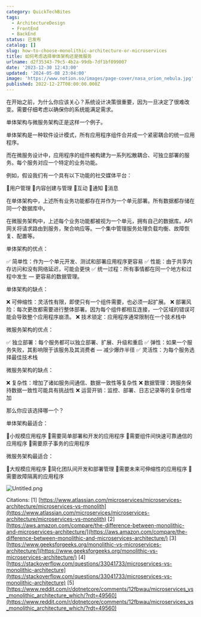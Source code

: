 ```yaml
---
category: QuickTechBites
tags:
  - ArchitectureDesign
  - FrontEnd
  - BackEnd
status: 已发布
catalog: []
slug: how-to-choose-monolithic-architecture-or-microservices
title: 如何考虑选择单体架构还是微服务
urlname: d2f35343-79c5-4b2a-99db-7df1bf099007
date: '2023-12-30 12:43:00'
updated: '2024-05-08 23:04:00'
image: 'https://www.notion.so/images/page-cover/nasa_orion_nebula.jpg'
published: 2022-12-27T08:00:00.000Z
---
```


在开始之前，为什么你应该关心？系统设计决策很重要，因为一旦决定了很难改变。需要仔细考虑以确保你的系统能满足需求。


单体架构与微服务架构正是这样一个例子。


单体架构是一种软件设计模式，所有应用程序组件合并成一个紧密耦合的统一应用程序。


而在微服务设计中，应用程序的组件被构建为一系列松散耦合、可独立部署的服务。每个服务对应一个特定的业务功能。


例如，假设我们有一个具有以下功能的社交媒体平台：


🔸用户管理
🔸内容创建与管理
🔸互动
🔸通知
🔸消息


在单体架构中，上述所有业务功能都存在并作为一个单元部署。所有数据都存储在同一个数据库中。


在微服务架构中，上述每个业务功能都被视为一个单元，拥有自己的数据库。API 网关将请求路由到服务，聚合响应等。一个集中管理服务处理负载均衡、故障恢复、配置等。


单体架构的优点：


✅ 简单性：作为一个单元开发、测试和部署应用程序更容易
✅ 性能：由于共享内存访问和没有网络延迟，可能会更快
✅ 统一过程：所有事情都在同一个地方和过程中发生 — 更容易的数据管理。


单体架构的缺点：


❌ 可伸缩性：灵活性有限，即使只有一个组件需要，也必须一起扩展。
❌ 部署风险：每次更改都需要进行整体部署。因为每个组件都相互连接，一个区域的错误可能会导致整个应用程序崩溃。
❌ 技术锁定：应用程序通常限制在一个技术栈中


微服务架构的优点：


✅ 独立部署：每个服务都可以独立部署、扩展、升级和重启
✅ 弹性：如果一个服务失败，其影响限于该服务及其消费者 — 减少爆炸半径
✅ 灵活性：为每个服务选择最佳技术栈


微服务架构的缺点：


❌ 复杂性：增加了诸如服务间通信、数据一致性等复杂性
❌ 数据管理：跨服务保持数据一致性可能具有挑战性
❌ 运营开销：监控、部署、日志记录等的复杂性增加


那么你应该选择哪一个？


单体架构最适合：


🔹小规模应用程序
🔹需要简单部署和开发的应用程序
🔹需要组件间快速可靠通信的应用程序
🔹需要原子事务的应用程序


微服务架构最适合：


🔸大规模应用程序
🔸简化团队间开发和部署管理
🔸需要未来可伸缩性的应用程序
🔸需要故障隔离的应用程序


![Untitled.png](https://prod-files-secure.s3.us-west-2.amazonaws.com/5d24fe63-e567-4804-86f9-9fdc62e13082/8d149051-cc00-4198-a3d7-e00805eb8f9e/Untitled.png?X-Amz-Algorithm=AWS4-HMAC-SHA256&X-Amz-Content-Sha256=UNSIGNED-PAYLOAD&X-Amz-Credential=ASIAZI2LB466YN3NOVNH%2F20250331%2Fus-west-2%2Fs3%2Faws4_request&X-Amz-Date=20250331T213429Z&X-Amz-Expires=3600&X-Amz-Security-Token=IQoJb3JpZ2luX2VjEEIaCXVzLXdlc3QtMiJHMEUCIQD224UxzP96yDrAT2xcTkPAVxe%2FaSRoWLaj2gydz%2FkS4QIgf2%2FXfvWxVOK1gE01zHneKVF3TYiXZ0PI6tFJY%2FEKPWgqiAQIq%2F%2F%2F%2F%2F%2F%2F%2F%2F%2F%2FARAAGgw2Mzc0MjMxODM4MDUiDDpnaZb6AFI7BOQBsSrcA2cVb7azVAiif7zZ%2FsyAlfRz9USwJG8D8%2BCUFPg0wim1CNK8QJlFmkOIGN5Pcmv7T5g4Upc9duUk7C%2FKt6cDHQhP61x6ez6npSBkHtcLtI0C1DCgeyDHkNErrIQO3osbgTzwxky5loZ7tANawtL2lG%2BmHTMPXAYp9wjrnkvF5ROeTvZAEwlyf8XY46EMZWkE606fIWKJVKiBzA3F5QIovZuFH8zWKf2Mr098Wxg0Mo5408YurzhGw4IuITlUtoM05h2yuNUgpU15kyWvI4oMh3ZiHBIR%2BCZFPDi2iDmtCZGSFei8pDW1QYktVhzYcT6NRC41O4wGtSpySFD9ODPXmWPDp%2FAyXBaELzKVuRWnbdfaAV9QxSbwGOikN%2Bt2jlQIfBqgq97dAqLv99ygDB8mmW0%2FZ%2BLIiBeZG9WHx0AJPYclwsR3hVqNiROOuxUhKa2tfJZEx63kV0OwyXbGzEtZvPac%2B6%2BIcCppH6T6aBJMRY7sNlXpQe9Bjt84Af24Vyr%2B7RkfEg4h2J9pIqmu6%2Fu3RKIinPhI7V8rTEvXwwsjgziqaaW0ltAfVB71HJuhOcn%2Bq8zfW%2B4ECgJEIiHUi2a%2Fvp1IGpQIAQXW0AlsBR4b0cV1%2FxA1fTzkHWTDzs5GMJ23q78GOqUBFgFQFxs6kaRNNFV6D6RP7sqvTGiuS%2BwvdNnptjF%2Fo7biPtl4xFFemheh0ys3aeinqPQB0k2WlzO7tldB1U46VecmlJfpo7wlS7i5S1yYp%2BMyx7wNULlrv1e3zqlsaUi7WQRuaeLw%2BSwQDKqV9i9%2BfYXd5M%2FKw6qSP1Y3d7JpdnPuNattend8kA4Q5yTvYanGHU7jjnH6h4SnujMSW8Dm%2BXVQQ87u&X-Amz-Signature=2e1504fb742e32aec01f520227541f4ca109b787bf1e750b40a72718e7a4355e&X-Amz-SignedHeaders=host&x-id=GetObject)


Citations:
[1] [https://www.atlassian.com/microservices/microservices-architecture/microservices-vs-monolith](https://www.atlassian.com/microservices/microservices-architecture/microservices-vs-monolith)
[2] [https://aws.amazon.com/compare/the-difference-between-monolithic-and-microservices-architecture/](https://aws.amazon.com/compare/the-difference-between-monolithic-and-microservices-architecture/)
[3] [https://www.geeksforgeeks.org/monolithic-vs-microservices-architecture/](https://www.geeksforgeeks.org/monolithic-vs-microservices-architecture/)
[4] [https://stackoverflow.com/questions/33041733/microservices-vs-monolithic-architecture](https://stackoverflow.com/questions/33041733/microservices-vs-monolithic-architecture)
[5] [https://www.reddit.com/r/dotnetcore/comments/12fbwau/microservices_vs_monolithic_architecture_which/?rdt=49560](https://www.reddit.com/r/dotnetcore/comments/12fbwau/microservices_vs_monolithic_architecture_which/?rdt=49560)

